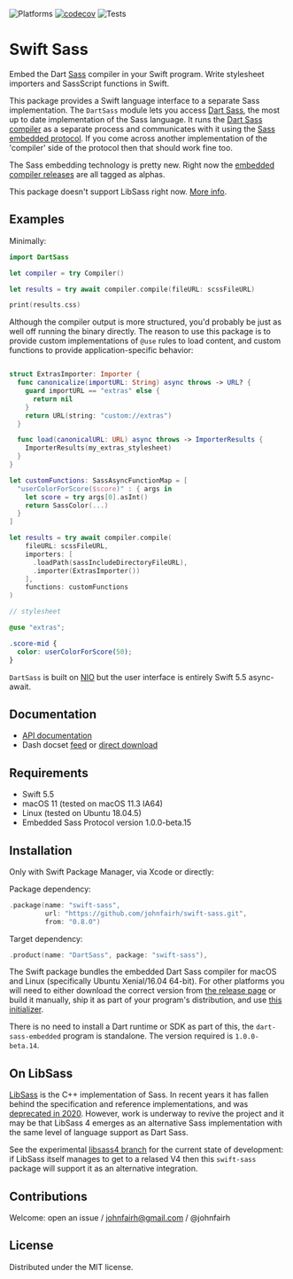 <!--
swift-sass
README.md
Distributed under the MIT license, see LICENSE.
-->

![Platforms](https://img.shields.io/badge/platform-macOS%20%7C%20linux-lightgrey.svg)
[![codecov](https://codecov.io/gh/johnfairh/swift-sass/branch/main/graph/badge.svg?token=0NAP6IA9EB)](https://codecov.io/gh/johnfairh/swift-sass)
![Tests](https://github.com/johnfairh/swift-sass/workflows/Tests/badge.svg)

# Swift Sass

Embed the Dart [Sass](https://sass-lang.com) compiler in your Swift program.  Write
stylesheet importers and SassScript functions in Swift.

This package provides a Swift language interface to a separate Sass
implementation.  The `DartSass` module lets you access
[Dart Sass](https://sass-lang.com/dart-sass),
the most up to date implementation of the Sass language.  It runs the
[Dart Sass compiler](https://github.com/sass/dart-sass) as a separate process
and communicates with it using the
[Sass embedded protocol](https://github.com/sass/embedded-protocol).  If you
come across another implementation of the 'compiler' side of the protocol then
that should work fine too.

The Sass embedding technology is pretty new.  Right now the [embedded compiler
releases](https://github.com/sass/dart-sass-embedded/releases) are all tagged
as alphas.

This package doesn't support LibSass right now.  [More info](#on-libsass).

## Examples

Minimally:
```swift
import DartSass

let compiler = try Compiler()

let results = try await compiler.compile(fileURL: scssFileURL)

print(results.css)
```
Although the compiler output is more structured, you'd probably be just as well
off running the binary directly.  The reason to use this package is to provide
custom implementations of `@use` rules to load content, and custom functions to
provide application-specific behavior:
```swift

struct ExtrasImporter: Importer {
  func canonicalize(importURL: String) async throws -> URL? {
    guard importURL == "extras" else {
      return nil
    }
    return URL(string: "custom://extras")
  }

  func load(canonicalURL: URL) async throws -> ImporterResults {
    ImporterResults(my_extras_stylesheet)
  }
}

let customFunctions: SassAsyncFunctionMap = [
  "userColorForScore($score)" : { args in
    let score = try args[0].asInt()
    return SassColor(...)
  }
]

let results = try await compiler.compile(
    fileURL: scssFileURL,
    importers: [
      .loadPath(sassIncludeDirectoryFileURL),
      .importer(ExtrasImporter())
    ],
    functions: customFunctions
)
```

```scss
// stylesheet

@use "extras";

.score-mid {
  color: userColorForScore(50);
}
```

`DartSass` is built on [NIO](https://github.com/apple/swift-nio) but the user
interface is entirely Swift 5.5 async-await.

## Documentation

* [API documentation](https://johnfairh.github.io/swift-sass/)
* Dash docset [feed](dash-feed://https%3A%2F%2Fjohnfairh%2Egithub%2Eio%2Fswift%2Dsass%2Fdocsets%2Fswift%2Dsass%2Exml) or [direct download](https://johnfairh.github.io/swift-sass/docsets/swift-sass.tgz)

## Requirements

* Swift 5.5
* macOS 11 (tested on macOS 11.3 IA64)
* Linux (tested on Ubuntu 18.04.5)
* Embedded Sass Protocol version 1.0.0-beta.15

## Installation

Only with Swift Package Manager, via Xcode or directly:

Package dependency:
```swift
.package(name: "swift-sass",
         url: "https://github.com/johnfairh/swift-sass.git",
         from: "0.8.0")
```

Target dependency:
```swift
.product(name: "DartSass", package: "swift-sass"),
```

The Swift package bundles the embedded Dart Sass compiler for macOS and Linux
(specifically Ubuntu Xenial/16.04 64-bit).  For other platforms you will need
to either download the correct version from
[the release page](https://github.com/sass/dart-sass-embedded/release) or build
it manually, ship it as part of your program's distribution, and use
[this initializer](https://johnfairh.github.io/swift-sass/sassembedded/types/compiler.html?swift#initeventloopgroupprovidertimeoutimportersfunctions).

There is no need to install a Dart runtime or SDK as part of this, the
`dart-sass-embedded` program is standalone.  The version required is
`1.0.0-beta.14`.

## On LibSass

[LibSass](https://sass-lang.com/libsass) is the C++ implementation of Sass.
In recent years it has fallen behind the specification and reference
implementations, and was
[deprecated in 2020](https://sass-lang.com/blog/libsass-is-deprecated).
However, work is underway to revive the project and it may be that LibSass 4
emerges as an alternative Sass implementation with the same level of language
support as Dart Sass.

See the experimental [libsass4 branch](https://github.com/johnfairh/swift-sass/tree/libsass4)
for the current state of development: if LibSass itself manages to get to a
relased V4 then this `swift-sass` package will support it as an alternative
integration.

## Contributions

Welcome: open an issue / johnfairh@gmail.com / @johnfairh

## License

Distributed under the MIT license.
